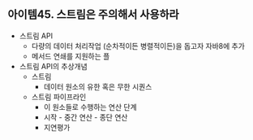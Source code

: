 ## 아이템45. 스트림은 주의해서 사용하라
* 스트림 API
	* 다량의 데이터 처리작업 (순차적이든 병렬적이든)을 돕고자 자바8에 추가
	* 메서드 연쇄를 지원하는 플
* 스트림 API의 추상개념
	* 스트림
		* 데이터 원소의 유한 혹은 무한 시퀀스
	* 스트림 파이프라인
		* 이 원소들로 수행하는 연산 단계
		* 시작 - 중간 연산 - 종단 연산
		* 지연평가
<!--stackedit_data:
eyJoaXN0b3J5IjpbMTYwNzEyOTE2OV19
-->